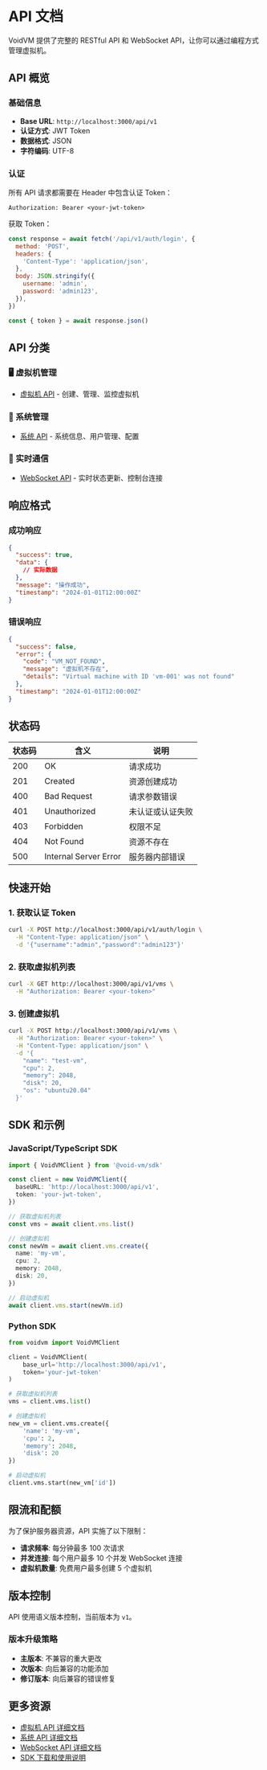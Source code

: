 # API 文档

VoidVM 提供了完整的 RESTful API 和 WebSocket API，让你可以通过编程方式管理虚拟机。

## API 概览

### 基础信息

- **Base URL**: `http://localhost:3000/api/v1`
- **认证方式**: JWT Token
- **数据格式**: JSON
- **字符编码**: UTF-8

### 认证

所有 API 请求都需要在 Header 中包含认证 Token：

```http
Authorization: Bearer <your-jwt-token>
```

获取 Token：

```javascript
const response = await fetch('/api/v1/auth/login', {
  method: 'POST',
  headers: {
    'Content-Type': 'application/json',
  },
  body: JSON.stringify({
    username: 'admin',
    password: 'admin123',
  }),
})

const { token } = await response.json()
```

## API 分类

### 🖥️ 虚拟机管理

- [虚拟机 API](/api/vm-api) - 创建、管理、监控虚拟机

### 🏢 系统管理

- [系统 API](/api/system-api) - 系统信息、用户管理、配置

### 🔌 实时通信

- [WebSocket API](/api/websocket-api) - 实时状态更新、控制台连接

## 响应格式

### 成功响应

```json
{
  "success": true,
  "data": {
    // 实际数据
  },
  "message": "操作成功",
  "timestamp": "2024-01-01T12:00:00Z"
}
```

### 错误响应

```json
{
  "success": false,
  "error": {
    "code": "VM_NOT_FOUND",
    "message": "虚拟机不存在",
    "details": "Virtual machine with ID 'vm-001' was not found"
  },
  "timestamp": "2024-01-01T12:00:00Z"
}
```

## 状态码

| 状态码 | 含义                  | 说明             |
| ------ | --------------------- | ---------------- |
| 200    | OK                    | 请求成功         |
| 201    | Created               | 资源创建成功     |
| 400    | Bad Request           | 请求参数错误     |
| 401    | Unauthorized          | 未认证或认证失败 |
| 403    | Forbidden             | 权限不足         |
| 404    | Not Found             | 资源不存在       |
| 500    | Internal Server Error | 服务器内部错误   |

## 快速开始

### 1. 获取认证 Token

```bash
curl -X POST http://localhost:3000/api/v1/auth/login \
  -H "Content-Type: application/json" \
  -d '{"username":"admin","password":"admin123"}'
```

### 2. 获取虚拟机列表

```bash
curl -X GET http://localhost:3000/api/v1/vms \
  -H "Authorization: Bearer <your-token>"
```

### 3. 创建虚拟机

```bash
curl -X POST http://localhost:3000/api/v1/vms \
  -H "Authorization: Bearer <your-token>" \
  -H "Content-Type: application/json" \
  -d '{
    "name": "test-vm",
    "cpu": 2,
    "memory": 2048,
    "disk": 20,
    "os": "ubuntu20.04"
  }'
```

## SDK 和示例

### JavaScript/TypeScript SDK

```typescript
import { VoidVMClient } from '@void-vm/sdk'

const client = new VoidVMClient({
  baseURL: 'http://localhost:3000/api/v1',
  token: 'your-jwt-token',
})

// 获取虚拟机列表
const vms = await client.vms.list()

// 创建虚拟机
const newVm = await client.vms.create({
  name: 'my-vm',
  cpu: 2,
  memory: 2048,
  disk: 20,
})

// 启动虚拟机
await client.vms.start(newVm.id)
```

### Python SDK

```python
from voidvm import VoidVMClient

client = VoidVMClient(
    base_url='http://localhost:3000/api/v1',
    token='your-jwt-token'
)

# 获取虚拟机列表
vms = client.vms.list()

# 创建虚拟机
new_vm = client.vms.create({
    'name': 'my-vm',
    'cpu': 2,
    'memory': 2048,
    'disk': 20
})

# 启动虚拟机
client.vms.start(new_vm['id'])
```

## 限流和配额

为了保护服务器资源，API 实施了以下限制：

- **请求频率**: 每分钟最多 100 次请求
- **并发连接**: 每个用户最多 10 个并发 WebSocket 连接
- **虚拟机数量**: 免费用户最多创建 5 个虚拟机

## 版本控制

API 使用语义版本控制，当前版本为 `v1`。

### 版本升级策略

- **主版本**: 不兼容的重大更改
- **次版本**: 向后兼容的功能添加
- **修订版本**: 向后兼容的错误修复

## 更多资源

- [虚拟机 API 详细文档](/api/vm-api)
- [系统 API 详细文档](/api/system-api)
- [WebSocket API 详细文档](/api/websocket-api)
- [SDK 下载和使用说明](https://github.com/Kian-404/voidVM-sdk)
